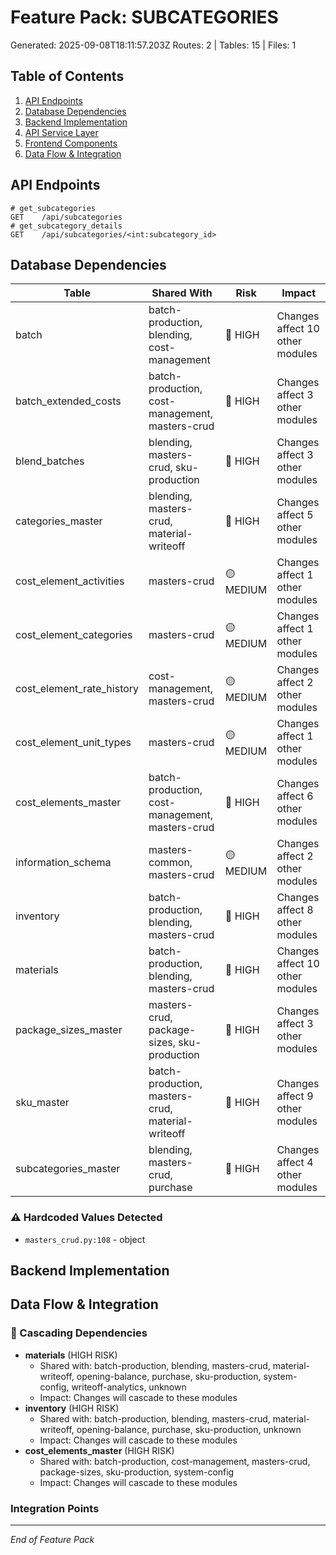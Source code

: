 # Feature Pack: SUBCATEGORIES
Generated: 2025-09-08T18:11:57.203Z
Routes: 2 | Tables: 15 | Files: 1

## Table of Contents
1. [API Endpoints](#api-endpoints)
2. [Database Dependencies](#database-dependencies)
3. [Backend Implementation](#backend-implementation)
4. [API Service Layer](#api-service-layer)
5. [Frontend Components](#frontend-components)
6. [Data Flow & Integration](#data-flow--integration)

## API Endpoints
```
# get_subcategories
GET    /api/subcategories
# get_subcategory_details
GET    /api/subcategories/<int:subcategory_id>
```

## Database Dependencies
| Table | Shared With | Risk | Impact |
|-------|-------------|------|--------|
| batch | batch-production, blending, cost-management | 🔴 HIGH | Changes affect 10 other modules |
| batch_extended_costs | batch-production, cost-management, masters-crud | 🔴 HIGH | Changes affect 3 other modules |
| blend_batches | blending, masters-crud, sku-production | 🔴 HIGH | Changes affect 3 other modules |
| categories_master | blending, masters-crud, material-writeoff | 🔴 HIGH | Changes affect 5 other modules |
| cost_element_activities | masters-crud | 🟡 MEDIUM | Changes affect 1 other modules |
| cost_element_categories | masters-crud | 🟡 MEDIUM | Changes affect 1 other modules |
| cost_element_rate_history | cost-management, masters-crud | 🟡 MEDIUM | Changes affect 2 other modules |
| cost_element_unit_types | masters-crud | 🟡 MEDIUM | Changes affect 1 other modules |
| cost_elements_master | batch-production, cost-management, masters-crud | 🔴 HIGH | Changes affect 6 other modules |
| information_schema | masters-common, masters-crud | 🟡 MEDIUM | Changes affect 2 other modules |
| inventory | batch-production, blending, masters-crud | 🔴 HIGH | Changes affect 8 other modules |
| materials | batch-production, blending, masters-crud | 🔴 HIGH | Changes affect 10 other modules |
| package_sizes_master | masters-crud, package-sizes, sku-production | 🔴 HIGH | Changes affect 3 other modules |
| sku_master | batch-production, masters-crud, material-writeoff | 🔴 HIGH | Changes affect 9 other modules |
| subcategories_master | blending, masters-crud, purchase | 🔴 HIGH | Changes affect 4 other modules |

### ⚠️ Hardcoded Values Detected
- `masters_crud.py:108` - object

## Backend Implementation

## Data Flow & Integration
### 🔗 Cascading Dependencies
- **materials** (HIGH RISK)
  - Shared with: batch-production, blending, masters-crud, material-writeoff, opening-balance, purchase, sku-production, system-config, writeoff-analytics, unknown
  - Impact: Changes will cascade to these modules
- **inventory** (HIGH RISK)
  - Shared with: batch-production, blending, masters-crud, material-writeoff, opening-balance, purchase, sku-production, unknown
  - Impact: Changes will cascade to these modules
- **cost_elements_master** (HIGH RISK)
  - Shared with: batch-production, cost-management, masters-crud, package-sizes, sku-production, system-config
  - Impact: Changes will cascade to these modules

### Integration Points

---
*End of Feature Pack*